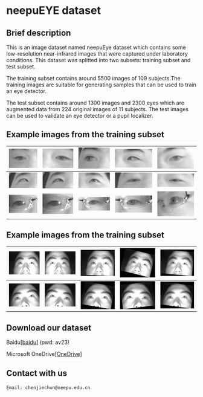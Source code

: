 # neepuEYE dataset
## Brief description
This is an image dataset named neepuEye dataset which contains some low-resolution near-infrared images that were captured under laboratory conditions. 
This dataset was splitted into two subsets: training subset and test subset. 

The training subset contains around 5500 images of 109 subjects.The training images are suitable for generating  samples that can be used to train an eye detector.

The test subset contains around 1300 images and 2300 eyes which are augmented data from 224 original images of 11 subjects. The test images can be used to validate an eye detector or a pupil localizer.
## Example images from the training subset 
|![Alt text](/Images/train/1/133_15.jpg)| ![Alt text](/Images/train/1/133_8_2.jpg)| ![Alt text](/Images/train/1/133_25.jpg)| ![Alt text](/Images/train/1/133_26_2.jpg)| ![Alt text](/Images/train/1/133_38.jpg)|
|    :---:    | :---:      | :---:      | :---:      | :---:      |
|![Alt text](/Images/train/2/136_1.jpg)| ![Alt text](/Images/train/2/136_13.jpg)| ![Alt text](/Images/train/2/136_7_2.jpg)| ![Alt text](/Images/train/2/136_37.jpg)| ![Alt text](/Images/train/2/136_37_2.jpg)|
|![Alt text](/Images/train/3/651_1_2.jpg)| ![Alt text](/Images/train/3/651_3_2.jpg)| ![Alt text](/Images/train/3/651_1.jpg)| ![Alt text](/Images/train/3/651_2.jpg)| ![Alt text](/Images/train/3/651_11.jpg)|
## Example images from the training subset
|![Alt text](/Images/test/1/905_5_orig.jpg)| ![Alt text](/Images/test/1/905_5_orig_flip.jpg)| ![Alt text](/Images/test/1/905_5_rotate.jpg)| ![Alt text](/Images/test/1/905_6_rotate.jpg)| ![Alt text](/Images/test/1/905_4_rotate_blur.jpg)|
|    :---:    | :---:      | :---:      | :---:      | :---:      |
|![Alt text](/Images/test/2/915_1_orig.jpg)| ![Alt text](/Images/test/2/915_1_orig_flip.jpg)| ![Alt text](/Images/test/2/915_1_rotate.jpg)| ![Alt text](/Images/test/2/915_1_rotate_blur_flip.jpg)| ![Alt text](/Images/test/2/915_2_rotate_blur.jpg)|
## Download our dataset
Baidu[[baidu]](https://pan.baidu.com/s/1WjVxmZpmuyMWtR4aH5v2nQ)
(pwd: av23)

Microsoft OneDrive[[OneDrive]](https://1drv.ms/u/s!AtAOkdZV4tWGiFqCzVUhGeiOiWS9)

## Contact with us
<pre><code>Email: chenjiechun@neepu.edu.cn</code></pre>
